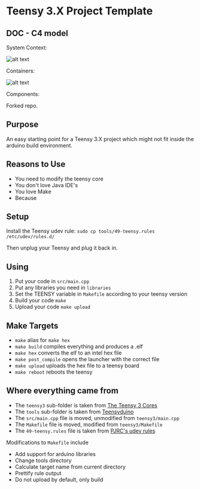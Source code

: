 Teensy 3.X Project Template
===========================

DOC - C4 model
-------

System Context:  

![alt text](http://www.plantuml.com/plantuml/png/NP5DRnD138Rl-ojCJgcK3z9IMd5g26seIDke2U8OJNQSxD3vM8qzILU8_uw7ZLXW3Yll-F7hUUqROXKvELkyCRwqIIDKp3Lz68-ZEexsXgkqJOIn39xHywWCRbnRvNFDa5XRintFtWsN-UhhmsBi5356kThCf48PZt5KP_s23Lk4LIDv1pc9hmpQg7rK3dOXmigh5uIvSWXr3D-nvA9OOgJW-xNeDnW7q6k3daI_GVJoG3BIj7TM5AtuvcD8NglOzCk9SAtilfCL57uK8AVb-xH6zDG8smPmCJhF7QPH9-C3M2C2q-S74ECiBtNIwv_okxNGyeLL6KKXrqv6ro0JhM1oVlqwUVyMYA-kBYvXsy1H7P0g5V4_cI_OR8EAMgebh9NEEhD471oyd79mb8t09R0gUKZoKrP8uCGmemOEsUB1Q8HK3q27en-0nHqF89fznQ2y1XGqIkkVXPndjDrm_tv17P48AJScWOKx-UnM4HBNYQaTBRNEJsGdrCqMBPOSJQaiaDbxPRCziM4E23OSJwL_-DDKTPGy0UyuuwlblN2owCzFtpPtYwVf-lvnlbdSpcyVF_NFYXlqEZdx2m00)

Containers:  

![alt text](http://www.plantuml.com/plantuml/png/PP5FRnen4CNl-occd422fIHD4_MKbYOqAlcZGjLB9MJM0sl5VrQUSUYgwdVlcB8WDPUTzNZUx_dPryGgSdAsU6DyPPD6g9aR-Z0UHxKhjuRhj4w4iGgUqNDP1JTkhF9PCoBMrgp7qtUZfzpwVZyVEqMCKLghgIYKyHZB9lCBDcmHZbtGHcsZSX0si4JqrC9vUGOR4zrEHIoAHIiarwVbxN88FVd2eeeos9FLfBm2EMyDaxEhNvFtRu7uylBy0jOjxDGBKYs4tk28-8hjEgYeHIc_ZTAPCKt4mS7pOGzsaXKkW5N58v95LIE12qboQ-00JGmlHYEaPWWwxFmGB6vu2D5iQmRbDQ2CHh4jFebAgzZsguaOdTBr1l2x083JBVHfuTKpojI-mamvx6MDB4WYDaaSnBb28cbiPHjYfaitCK58BBKKq_-mzrA5amlO49eClVE6IOGXMCgvvPyafKwsGn-S1FUdABwXxJZ7KoP2ogYd_MLqHuHDY7j0-TDFbRMlQ1dLCGuFsf7-9UXcJY_L9UZczaRvSXTV7d-iRkUF7vTt3xFL_6Psy_2vFoYkqUlax5y0)

Components:



Forked repo.

Purpose
-------

An easy starting point for a Teensy 3.X project which might not fit inside the
arduino build environment.


Reasons to Use
--------------

- You need to modify the teensy core
- You don't love Java IDE's
- You love Make
- Because


Setup
-----

Install the Teensy udev rule: `sudo cp tools/49-teensy.rules /etc/udev/rules.d/`

Then unplug your Teensy and plug it back in.


Using
-----

1. Put your code in `src/main.cpp`
2. Put any libraries you need in `libraries`
3. Set the TEENSY variable in `Makefile` according to your teensy version
4. Build your code ```make```
5. Upload your code ```make upload```


Make Targets
------------

- `make` alias for `make hex`
- `make build` compiles everything and produces a .elf
- `make hex` converts the elf to an intel hex file
- `make post_compile` opens the launcher with the correct file
- `make upload` uploads the hex file to a teensy board
- `make reboot` reboots the teensy


Where everything came from
--------------------------

- The `teensy3` sub-folder is taken from [The Teensy 3 Cores](https://github.com/PaulStoffregen/cores/tree/master/teensy3)
- The `tools` sub-folder is taken from [Teensyduino](http://www.pjrc.com/teensy/td_download.html)
- The `src/main.cpp` file is moved, unmodified from `teensy3/main.cpp`
- The `Makefile` file is moved, modified from `teensy3/Makefile`
- The `49-teensy.rules` file is taken from [PJRC's udev rules](http://www.pjrc.com/teensy/49-teensy.rules)

Modifications to `Makefile` include
- Add support for arduino libraries
- Change tools directory
- Calculate target name from current directory
- Prettify rule output
- Do not upload by default, only build
